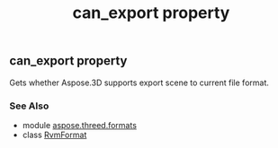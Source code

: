 ﻿---
title: can_export property
second_title: Aspose.3D for Python via .NET API References
description: 
type: docs
weight: 560
url: /python-net/aspose.threed.formats/rvmformat/can_export/
is_root: false
---

## can_export property


Gets whether Aspose.3D supports export scene to current file format.

### See Also
* module [aspose.threed.formats](../../)
* class [RvmFormat](/3d/python-net/aspose.threed.formats/rvmformat)
